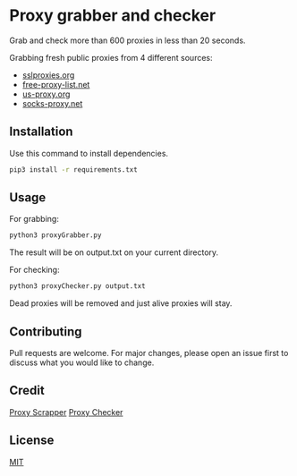 # Proxy grabber and checker 

Grab and check more than 600 proxies in less than 20 seconds.

Grabbing fresh public proxies from 4 different sources:

* [sslproxies.org](http://sslproxies.org)
* [free-proxy-list.net](http://free-proxy-list.net)
* [us-proxy.org](http://us-proxy.org)
* [socks-proxy.net](http://socks-proxy.net)


## Installation

Use this command to install dependencies.


```bash
pip3 install -r requirements.txt
```

## Usage

For grabbing:

```bash
python3 proxyGrabber.py
```

The result will be on output.txt on your current directory.

For checking:

```bash
python3 proxyChecker.py output.txt
```

Dead proxies will be removed and just alive proxies will stay.


## Contributing
Pull requests are welcome. For major changes, please open an issue first to discuss what you would like to change.

## Credit
[Proxy Scrapper](https://github.com/Abigdog4/ProxyScrapper/)
[Proxy Checker](https://github.com/byRo0t96/proxy_checker)

## License
[MIT](https://choosealicense.com/licenses/mit/)
